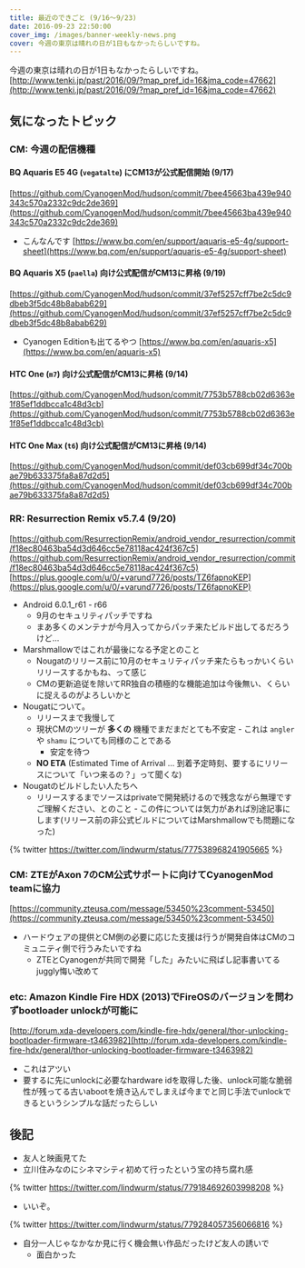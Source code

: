 ```yaml
---
title: 最近のできごと (9/16〜9/23)
date: 2016-09-23 22:50:00
cover_img: /images/banner-weekly-news.png
cover: 今週の東京は晴れの日が1日もなかったらしいですね。
---
```


今週の東京は晴れの日が1日もなかったらしいですね。
[http://www.tenki.jp/past/2016/09/?map_pref_id=16&jma_code=47662](http://www.tenki.jp/past/2016/09/?map_pref_id=16&jma_code=47662)

<!--more-->

## 気になったトピック

### CM: 今週の配信機種

#### BQ Aquaris E5 4G (`vegatalte`) にCM13が公式配信開始 (9/17)

[https://github.com/CyanogenMod/hudson/commit/7bee45663ba439e940343c570a2332c9dc2de369](https://github.com/CyanogenMod/hudson/commit/7bee45663ba439e940343c570a2332c9dc2de369)

- こんなんです
[https://www.bq.com/en/support/aquaris-e5-4g/support-sheet](https://www.bq.com/en/support/aquaris-e5-4g/support-sheet)

#### BQ Aquaris X5 (`paella`) 向け公式配信がCM13に昇格 (9/19)

[https://github.com/CyanogenMod/hudson/commit/37ef5257cff7be2c5dc9dbeb3f5dc48b8abab629](https://github.com/CyanogenMod/hudson/commit/37ef5257cff7be2c5dc9dbeb3f5dc48b8abab629)

- Cyanogen Editionも出てるやつ
[https://www.bq.com/en/aquaris-x5](https://www.bq.com/en/aquaris-x5)

#### HTC One (`m7`) 向け公式配信がCM13に昇格 (9/14)

[https://github.com/CyanogenMod/hudson/commit/7753b5788cb02d6363e1f85ef1ddbcca1c48d3cb](https://github.com/CyanogenMod/hudson/commit/7753b5788cb02d6363e1f85ef1ddbcca1c48d3cb)

#### HTC One Max (`t6`) 向け公式配信がCM13に昇格 (9/14)

[https://github.com/CyanogenMod/hudson/commit/def03cb699df34c700bae79b633375fa8a87d2d5](https://github.com/CyanogenMod/hudson/commit/def03cb699df34c700bae79b633375fa8a87d2d5)

### RR: Resurrection Remix v5.7.4 (9/20)

[https://github.com/ResurrectionRemix/android_vendor_resurrection/commit/f18ec80463ba54d3d646cc5e78118ac424f367c5](https://github.com/ResurrectionRemix/android_vendor_resurrection/commit/f18ec80463ba54d3d646cc5e78118ac424f367c5)
[https://plus.google.com/u/0/+varund7726/posts/TZ6fapnoKEP](https://plus.google.com/u/0/+varund7726/posts/TZ6fapnoKEP)

- Android 6.0.1_r61 - r66
    - 9月のセキュリティパッチですね
    - まあ多くのメンテナが今月入ってからパッチ来たビルド出してるだろうけど…
- Marshmallowではこれが最後になる予定とのこと
    - Nougatのリリース前に10月のセキュリティパッチ来たらもっかいくらいリリースするかもね、って感じ
    - CMの更新追従を除いてRR独自の積極的な機能追加は今後無い、くらいに捉えるのがよろしいかと
- Nougatについて。
    - リリースまで我慢して
    - 現状CMのツリーが **多くの** 機種でまだまだとても不安定
            - これは `angler` や `shamu` についても同様のことである
        - 安定を待つ
    - **NO ETA** (Estimated Time of Arrival … 到着予定時刻、要するにリリースについて「いつ来るの？」って聞くな)
- Nougatのビルドしたい人たちへ
    - リリースするまでソースはprivateで開発続けるので残念ながら無理ですご理解ください、とのこと
            - この件については気力があれば別途記事にします(リリース前の非公式ビルドについてはMarshmallowでも問題になった)

{% twitter https://twitter.com/lindwurm/status/777538968241905665 %}


### CM: ZTEがAxon 7のCM公式サポートに向けてCyanogenMod teamに協力

[https://community.zteusa.com/message/53450%23comment-53450](https://community.zteusa.com/message/53450%23comment-53450)

- ハードウェアの提供とCM側の必要に応じた支援は行うが開発自体はCMのコミュニティ側で行うみたいですね
    - ZTEとCyanogenが共同で開発「した」みたいに飛ばし記事書いてるjuggly悔い改めて

### etc: Amazon Kindle Fire HDX (2013)でFireOSのバージョンを問わずbootloader unlockが可能に

[http://forum.xda-developers.com/kindle-fire-hdx/general/thor-unlocking-bootloader-firmware-t3463982](http://forum.xda-developers.com/kindle-fire-hdx/general/thor-unlocking-bootloader-firmware-t3463982)

- これはアツい
- 要するに先にunlockに必要なhardware idを取得した後、unlock可能な脆弱性が残ってる古いabootを焼き込んでしまえば今までと同じ手法でunlockできるというシンプルな話だったらしい

## 後記

- 友人と映画見てた
- 立川住みなのにシネマシティ初めて行ったという宝の持ち腐れ感

{% twitter https://twitter.com/lindwurm/status/779184692603998208 %}


- いいぞ。

{% twitter https://twitter.com/lindwurm/status/779284057356066816 %}

- 自分一人じゃなかなか見に行く機会無い作品だったけど友人の誘いで
    - 面白かった
